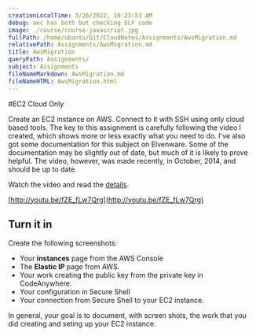 ```yaml
---
creationLocalTime: 3/26/2022, 10:23:53 AM
debug: aec has both but checking ELF code
image: ./course/course-javascript.jpg
fullPath: /home/ubuntu/Git/CloudNotes/Assignments/AwsMigration.md
relativePath: Assignments/AwsMigration.md
title: AwsMigration
queryPath: Assignments/
subject: Assignments
fileNameMarkdown: AwsMigration.md
fileNameHTML: AwsMigration.html
---
```



<!-- toc -->
<!-- tocstop -->


#EC2 Cloud Only

Create an EC2 instance on AWS. Connect to it with SSH using only cloud based tools. The key to this assignment is carefully following the video I created, which shows more or less exactly what you need to do. I've also got some documentation for this subject on Elvenware. Some of the documentation may be slightly out of date, but much of it is likely to prove helpful. The video, however, was made recently, in October, 2014, and should be up to date.

Watch the video and read the [details](http://www.elvenware.com/charlie/development/cloud/SshFtpsPutty.html#ec2-cloud-only).

[http://youtu.be/fZE_fLw7Qrg](http://youtu.be/fZE_fLw7Qrg)

## Turn it in

Create the following screenshots:

 - Your **instances** page from the AWS Console
 - The **Elastic IP** page from AWS.   
 - Your work creating the public key from the private key in CodeAnywhere.
 - Your configuration in Secure Shell
 - Your connection from Secure Shell to your EC2 instance.

In general, your goal is to document, with screen shots, the work that you did creating and seting up your EC2 instance.